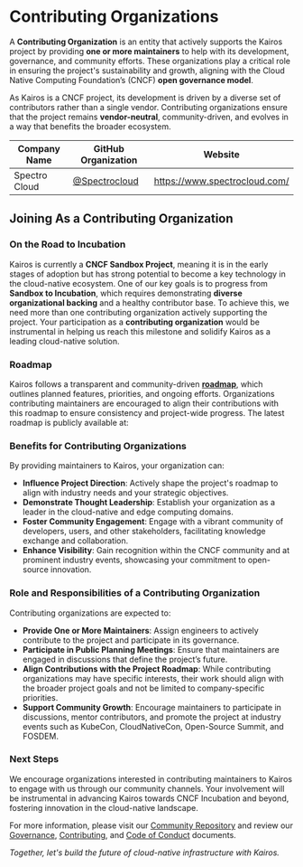 # Contributing Organizations

A **Contributing Organization** is an entity that actively supports the Kairos project by providing **one or more maintainers** to help with its development, governance, and community efforts. These organizations play a critical role in ensuring the project's sustainability and growth, aligning with the Cloud Native Computing Foundation’s (CNCF) **open governance model**. 

As Kairos is a CNCF project, its development is driven by a diverse set of contributors rather than a single vendor. Contributing organizations ensure that the project remains **vendor-neutral**, community-driven, and evolves in a way that benefits the broader ecosystem. 

| Company Name  | GitHub Organization                              | Website                       |
|---------------|--------------------------------------------------|-------------------------------|
| Spectro Cloud | [@Spectrocloud](https://github.com/spectrocloud) | https://www.spectrocloud.com/ |

## Joining As a Contributing Organization

### On the Road to Incubation

Kairos is currently a **CNCF Sandbox Project**, meaning it is in the early stages of adoption but has strong potential to become a key technology in the cloud-native ecosystem. One of our key goals is to progress from **Sandbox to Incubation**, which requires demonstrating **diverse organizational backing** and a healthy contributor base. To achieve this, we need more than one contributing organization actively supporting the project. Your participation as a **contributing organization** would be instrumental in helping us reach this milestone and solidify Kairos as a leading cloud-native solution.

### Roadmap

Kairos follows a transparent and community-driven [**roadmap**](https://github.com/orgs/kairos-io/projects/2), which outlines planned features, priorities, and ongoing efforts. Organizations contributing maintainers are encouraged to align their contributions with this roadmap to ensure consistency and project-wide progress. The latest roadmap is publicly available at:

### Benefits for Contributing Organizations

By providing maintainers to Kairos, your organization can:

- **Influence Project Direction**: Actively shape the project's roadmap to align with industry needs and your strategic objectives.
- **Demonstrate Thought Leadership**: Establish your organization as a leader in the cloud-native and edge computing domains.
- **Foster Community Engagement**: Engage with a vibrant community of developers, users, and other stakeholders, facilitating knowledge exchange and collaboration.
- **Enhance Visibility**: Gain recognition within the CNCF community and at prominent industry events, showcasing your commitment to open-source innovation.

### Role and Responsibilities of a Contributing Organization

Contributing organizations are expected to:

- **Provide One or More Maintainers**: Assign engineers to actively contribute to the project and participate in its governance.
- **Participate in Public Planning Meetings**: Ensure that maintainers are engaged in discussions that define the project’s future.
- **Align Contributions with the Project Roadmap**: While contributing organizations may have specific interests, their work should align with the broader project goals and not be limited to company-specific priorities.
- **Support Community Growth**: Encourage maintainers to participate in discussions, mentor contributors, and promote the project at industry events such as KubeCon, CloudNativeCon, Open-Source Summit, and FOSDEM.

### Next Steps

We encourage organizations interested in contributing maintainers to Kairos to engage with us through our community channels. Your involvement will be instrumental in advancing Kairos towards CNCF Incubation and beyond, fostering innovation in the cloud-native landscape.

For more information, please visit our [Community Repository](https://github.com/kairos-io/community) and review our [Governance](https://github.com/kairos-io/community/blob/main/GOVERNANCE.md), [Contributing](https://github.com/kairos-io/community/blob/main/CONTRIBUTING.md), and [Code of Conduct](https://github.com/kairos-io/community/blob/main/CODE_OF_CONDUCT.md) documents.

*Together, let's build the future of cloud-native infrastructure with Kairos.*


